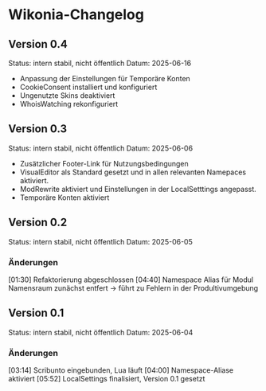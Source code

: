 # Wikonia-Changelog

## Version 0.4
Status: intern stabil, nicht öffentlich
Datum: 2025-06-16
* Anpassung der Einstellungen für Temporäre Konten
* CookieConsent installiert und konfiguriert
* Ungenutzte Skins deaktiviert
* WhoisWatching rekonfiguriert

## Version 0.3
Status: intern stabil, nicht öffentlich
Datum: 2025-06-06
* Zusätzlicher Footer-Link für Nutzungsbedingungen
* VisualEditor als Standard gesetzt und in allen relevanten Namepaces aktiviert.
* ModRewrite aktiviert und Einstellungen in der LocalSetttings angepasst.
* Temporäre Konten aktiviert


## Version 0.2
Status: intern stabil, nicht öffentlich
Datum: 2025-06-05

### Änderungen
[01:30] Refaktorierung abgeschlossen
[04:40] Namespace Alias für Modul Namensraum zunächst entfert -> führt zu Fehlern in der Produltivumgebung



## Version 0.1
Status: intern stabil, nicht öffentlich
Datum: 2025-06-04

### Änderungen
[03:14] Scribunto eingebunden, Lua läuft
[04:00] Namespace-Aliase aktiviert
[05:52] LocalSettings finalisiert, Version 0.1 gesetzt
